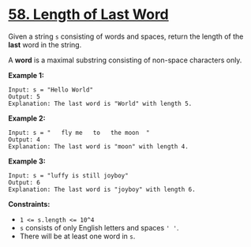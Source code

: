 # [58. Length of Last Word](https://leetcode.com/problems/length-of-last-word/description/)

Given a string `s` consisting of words and spaces, return the length of the **last**  word in the string.

A **word**  is a maximal substring consisting of non-space characters only.

**Example 1:** 

```
Input: s = "Hello World"
Output: 5
Explanation: The last word is "World" with length 5.
```

**Example 2:** 

```
Input: s = "   fly me   to   the moon  "
Output: 4
Explanation: The last word is "moon" with length 4.
```

**Example 3:** 

```
Input: s = "luffy is still joyboy"
Output: 6
Explanation: The last word is "joyboy" with length 6.
```

**Constraints:** 

- `1 <= s.length <= 10^4`
- `s` consists of only English letters and spaces `' '`.
- There will be at least one word in `s`.	
